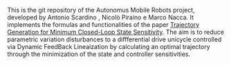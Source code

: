 This is the git repository of the Autonomus Mobile Robots project, developed by Antonio Scardino , Nicolò Piraino e Marco Nacca.
It implements the formulas and functionalities of the paper [Trajectory Generation for Minimum Closed-Loop State Sensitivity](https://ieeexplore.ieee.org/document/8460546).
The aim is to reduce parametric variation disturbances to a diffferential drive unicycle controlled via  Dynamic FeedBack Lineaization by calculating an optimal trajectory through the minimization of the state and controller sensitivities.

